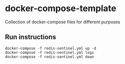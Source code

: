 # docker-compose-template
Collection of docker-compose files for different purposes

## Run instructions

```shell
docker-compose -f redis-sentinel.yml up -d
docker-compose -f redis-sentinel.yml logs
docker-compose -f redis-sentinel.yml down
```
